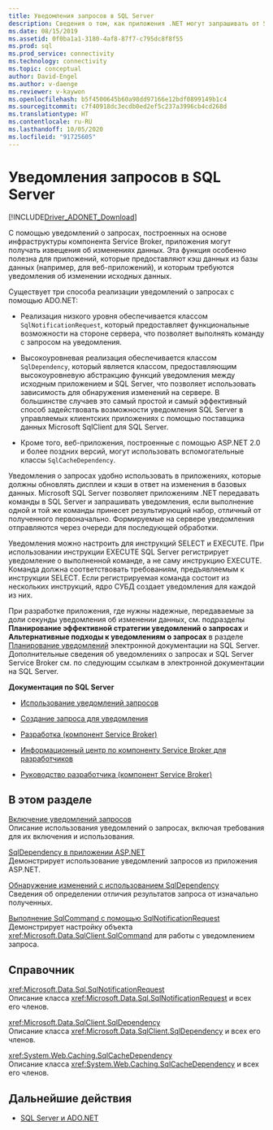 ```yaml
---
title: Уведомления запросов в SQL Server
description: Сведения о том, как приложения .NET могут запрашивать от SQL Server уведомления об изменении данных.
ms.date: 08/15/2019
ms.assetid: 0f0ba1a1-3180-4af8-87f7-c795dc8f8f55
ms.prod: sql
ms.prod_service: connectivity
ms.technology: connectivity
ms.topic: conceptual
author: David-Engel
ms.author: v-daenge
ms.reviewer: v-kaywon
ms.openlocfilehash: b5f4500645b60a98dd97166e12bdf0899149b1c4
ms.sourcegitcommit: c7f40918dc3ecdb0ed2ef5c237a3996cb4cd268d
ms.translationtype: HT
ms.contentlocale: ru-RU
ms.lasthandoff: 10/05/2020
ms.locfileid: "91725605"
---
```

# <a name="query-notifications-in-sql-server"></a>Уведомления запросов в SQL Server

[!INCLUDE[Driver_ADONET_Download](../../../includes/driver_adonet_download.md)]

С помощью уведомлений о запросах, построенных на основе инфраструктуры компонента Service Broker, приложения могут получать извещения об изменениях данных. Эта функция особенно полезна для приложений, которые предоставляют кэш данных из базы данных (например, для веб-приложений), и которым требуются уведомления об изменении исходных данных.  
  
Существует три способа реализации уведомлений о запросах с помощью ADO.NET:  
  
- Реализация низкого уровня обеспечивается классом `SqlNotificationRequest`, который предоставляет функциональные возможности на стороне сервера, что позволяет выполнять команду с запросом на уведомления.  
  
- Высокоуровневая реализация обеспечивается классом `SqlDependency`, который является классом, предоставляющим высокоуровневую абстракцию функций уведомления между исходным приложением и SQL Server, что позволяет использовать зависимость для обнаружения изменений на сервере. В большинстве случаев это самый простой и самый эффективный способ задействовать возможности уведомления SQL Server в управляемых клиентских приложениях с помощью поставщика данных Microsoft SqlClient для SQL Server.  
  
- Кроме того, веб-приложения, построенные с помощью ASP.NET 2.0 и более поздних версий, могут использовать вспомогательные классы `SqlCacheDependency`.  
  
Уведомления о запросах удобно использовать в приложениях, которые должны обновлять дисплеи и кэши в ответ на изменения в базовых данных. Microsoft SQL Server позволяет приложениям .NET передавать команды в SQL Server и запрашивать уведомления, если выполнение одной и той же команды принесет результирующий набор, отличный от полученного первоначально. Формируемые на сервере уведомления отправляются через очереди для последующей обработки.  
  
Уведомления можно настроить для инструкций SELECT и EXECUTE. При использовании инструкции EXECUTE SQL Server регистрирует уведомление о выполненной команде, а не саму инструкцию EXECUTE. Команда должна соответствовать требованиям, предъявляемым к инструкции SELECT. Если регистрируемая команда состоит из нескольких инструкций, ядро СУБД создает уведомления для каждой из них.  
  
При разработке приложения, где нужны надежные, передаваемые за доли секунды уведомления об изменении данных, см. подразделы **Планирование эффективной стратегии уведомлений о запросах** и **Альтернативные подходы к уведомлениям о запросах** в разделе [Планирование уведомлений](/previous-versions/sql/sql-server-2008-r2/ms187528(v=sql.105)) электронной документации на SQL Server. Дополнительные сведения об уведомлениях о запросах и SQL Server Service Broker см. по следующим ссылкам в электронной документации на SQL Server.  
  
**Документация по SQL Server**  
  
- [Использование уведомлений запросов](/previous-versions/sql/sql-server-2008-r2/ms175110(v=sql.105))  
  
- [Создание запроса для уведомления](/previous-versions/sql/sql-server-2008-r2/ms181122(v=sql.105))  
  
- [Разработка (компонент Service Broker)](/previous-versions/sql/sql-server-2008-r2/bb522889(v=sql.105))  
  
- [Информационный центр по компоненту Service Broker для разработчиков](/previous-versions/sql/sql-server-2008-r2/ms166100(v=sql.105))  
  
- [Руководство разработчика (компонент Service Broker)](/previous-versions/sql/sql-server-2008-r2/bb522908(v=sql.105))  
  
## <a name="in-this-section"></a>В этом разделе  
[Включение уведомлений запросов](enable-query-notifications.md)  
Описание использования уведомлений о запросах, включая требования для их включения и использования.  
  
[SqlDependency в приложении ASP.NET](sqldependency-aspnet-app.md)  
Демонстрирует использование уведомлений запросов из приложения ASP.NET.  
  
[Обнаружение изменений с использованием SqlDependency](detect-changes-sqldependency.md)  
Сведения об определении отличия результатов запроса от изначально полученных.  
  
[Выполнение SqlCommand с помощью SqlNotificationRequest](sqlcommand-execution-sqlnotificationrequest.md)  
Демонстрирует настройку объекта <xref:Microsoft.Data.SqlClient.SqlCommand> для работы с уведомлением запроса.  
  
## <a name="reference"></a>Справочник  
<xref:Microsoft.Data.Sql.SqlNotificationRequest>  
Описание класса <xref:Microsoft.Data.Sql.SqlNotificationRequest> и всех его членов.  
  
<xref:Microsoft.Data.SqlClient.SqlDependency>  
Описание класса <xref:Microsoft.Data.SqlClient.SqlDependency> и всех его членов.  
  
<xref:System.Web.Caching.SqlCacheDependency>  
Описание класса <xref:System.Web.Caching.SqlCacheDependency> и всех его членов.  
  
## <a name="next-steps"></a>Дальнейшие действия
- [SQL Server и ADO.NET](index.md)